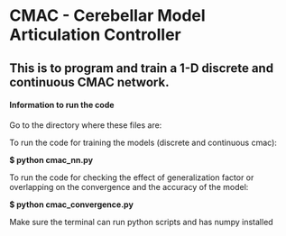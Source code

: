 # CMAC - Cerebellar Model Articulation Controller

## This is to program and train a 1-D discrete and continuous CMAC network. 

#### Information to run the code
Go to the directory where these files are:

To run the code for training the models (discrete and continuous cmac):

**$ python cmac_nn.py**




To run the code for checking the effect of generalization factor or overlapping on the convergence and the accuracy of the model:

**$ python cmac_convergence.py**


Make sure the terminal can run python scripts and has numpy installed

